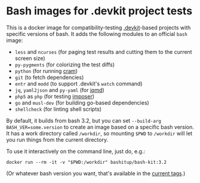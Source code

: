 # Bash images for .devkit project tests

This is a docker image for compatibility-testing [.devkit](https://github.com/bashup/.devkit)-based projects with specific versions of bash.  It adds the following modules to an official `bash` image:

* `less` and `ncurses` (for paging test results and cutting them to the current screen size)
* `py-pygments` (for colorizing the test diffs)
* `python` (for running [cram](https://bitheap.org/cram))
* `git` (to fetch dependencies)
* `entr` and `modd` (to support .devkit's `watch` command)
* `jq`, `yaml2json` and `py-yaml` (for [jqmd](https://github.com/bashup/jqmd))
* `php5` as `php` (for testing [imposer](https://github.com/dirtsimple/imposer))
* `go` and `musl-dev` (for building go-based dependencies)
* `shellcheck` (for linting shell scripts)

By default, it builds from bash 3.2, but you can set `--build-arg BASH_VER=some.version` to create an image based on a specific bash version.  It has a work directory called `/workdir`, so mounting `$PWD` to `/workdir` will let you run things from the current directory.

To use it interactively on the command line, just do, e.g.:

```shell
docker run --rm -it -v "$PWD:/workdir" bashitup/bash-kit:3.2
```

(Or whatever bash version you want, that's available in the [current tags](https://hub.docker.com/r/bashitup/bash-kit/tags/).)